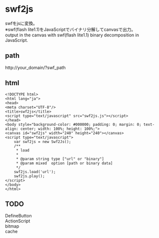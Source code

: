 swf2js
======
swfをjsに変換。  
※swf(flash lite1.1)をJavaScriptでバイナリ分解してcanvasで出力。   
output in the canvas with swf(flash lite1.1) binary decomposition in JavaScript.


path
------
http://your_domain/?swf_path

html
------
`<!DOCTYPE html>`  
`<html lang="ja">`  
`<head>`  
`<meta charset="UTF-8"/>`  
`<title>swf2js</title>`  
`<script type="text/javascript" src="swf2js.js"></script>`  
`</head>`  
`<body style="background-color: #000000; padding: 0; margin: 0; text-align: center; width: 100%; height: 100%;">`  
`<canvas id="swf2js" width="240" height="240"></canvas>`  
`<script type="text/javascript">`  
`    var swf2js = new Swf2Js();`  
`    /**`  
`     * load`  
`     *`  
`     * @param string type ["url" or "binary"]`  
`     * @param mixed  option [path or binary data]`  
`     */`  
`    swf2js.load('url');`  
`    swf2js.play();`  
`</script>`  
`</body>`  
`</html>`

TODO
-------
DefineButton  
ActionScript  
bitmap  
cache  
